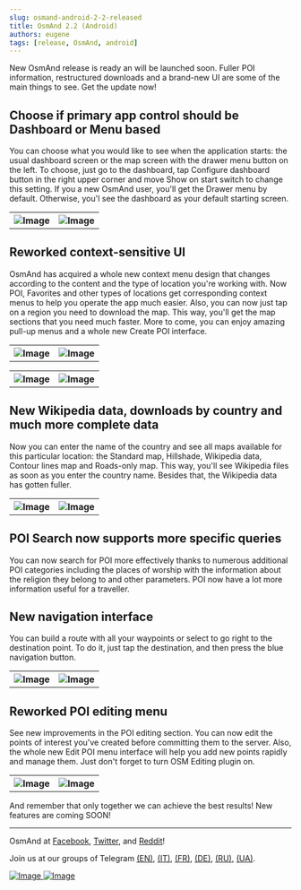 ```yaml
---
slug: osmand-android-2-2-released
title: OsmAnd 2.2 (Android)
authors: eugene
tags: [release, OsmAnd, android]
---
```


New OsmAnd release is ready an will be launched soon. Fuller POI information, restructured downloads and a brand-new UI are some of the main things to see. Get the update now!

<!--truncate-->

## Choose if primary app control should be Dashboard or Menu based

You can choose what you would like to see when the application starts: the usual dashboard screen or the map screen with the drawer menu button on the left. To choose, just go to the dashboard, tap Configure dashboard button in the right upper corner and move Show on start switch to change this setting. If you a new OsmAnd user, you'll get the Drawer menu by default. Otherwise, you'l see the dashboard as your default starting screen.

<table>
  <tr>
    <th><img src={require('./ver_2_2_1.jpg').default} alt="Image"/></th>
    <th><img src={require('./ver_2_2_13.jpg').default} alt="Image"/></th>
      </tr>
</table> 

## Reworked context-sensitive UI

OsmAnd has acquired a whole new context menu design that changes according to the content and the type of location you're working with. Now POI, Favorites and other types of locations get corresponding context menus to help you operate the app much easier. Also, you can now just tap on a region you need to download the map. This way, you'll get the map sections that you need much faster. More to come, you can enjoy amazing pull-up menus and a whole new Create POI interface.

<table>
  <tr>
    <th><img src={require('./ver_2_2_9.jpg').default} alt="Image"/></th>
    <th><img src={require('./ver_2_2_5.jpg').default} alt="Image"/></th>
      </tr>
</table> 

<table>
  <tr>
    <th><img src={require('./ver_2_2_15.jpg').default} alt="Image"/></th>
    <th><img src={require('./ver_2_2_17.jpg').default} alt="Image"/></th>
      </tr>
</table> 

## New Wikipedia data, downloads by country and much more complete data

Now you can enter the name of the country and see all maps available for this particular location: the Standard map, Hillshade, Wikipedia data, Contour lines map and Roads-only map. This way, you'll see Wikipedia files as soon as you enter the country name. Besides that, the Wikipedia data has gotten fuller.

<table>
  <tr>
    <th><img src={require('./ver_2_2_2.jpg').default} alt="Image"/></th>
    <th><img src={require('./ver_2_2_3.jpg').default} alt="Image"/></th>
      </tr>
</table> 

## POI Search now supports more specific queries

You can now search for POI more effectively thanks to numerous additional POI categories including the places of worship with the information about the religion they belong to and other parameters. POI now have a lot more information useful for a traveller.

## New navigation interface

You can build a route with all your waypoints or select to go right to the destination point. To do it, just tap the destination, and then press the blue navigation button.

<table>
  <tr>
    <th><img src={require('./ver_2_2_10.jpg').default} alt="Image"/></th>
    <th><img src={require('./ver_2_2_18.jpg').default} alt="Image"/></th>
      </tr>
</table> 

## Reworked POI editing menu

<p>See new improvements in the POI editing section. You can now edit the points of interest you've created before committing them to the server. Also, the whole new Edit POI menu interface will help you add new points rapidly and manage them. Just don't forget to turn OSM Editing plugin on.</p>

<table>
  <tr>
    <th><img src={require('./ver_2_2_8.jpg').default} alt="Image"/></th>
    <th><img src={require('./ver_2_2_14.jpg').default} alt="Image"/></th>
      </tr>
</table> 

And remember that only together we can achieve the best results!
New features are coming SOON!

____________________________ 

<p>OsmAnd at <a href="https://www.facebook.com/osmandapp/">Facebook</a>, <a href="https://www.twitter.com/osmandapp/">Twitter</a>, and <a href="https://www.reddit.com/r/OsmAnd/">Reddit</a>!</p>
 <p>Join us at our groups of Telegram <a href="https://t.me/OsmAndMaps">(EN)</a>, <a href="https://t.me/itosmand">(IT)</a>,  <a href="https://t.me/frosmand">(FR)</a>, <a href="https://t.me/deosmand">(DE)</a>, <a href="https://t.me/ruosmand">(RU)</a>, <a href="https://t.me/uaosmand">(UA)</a>.</p>


<a href="https://play.google.com/store/apps/details?id=net.osmand">
  <img src="http://osmand.net/images/badge_store_google_play.png" alt="Image" />
</a>

<a href="https://www.amazon.com/OsmAnd-Maps-Navigation/dp/B00D0SA8I8">
<img src="http://osmand.net/images/amazon-apps-store.png" alt="Image" />
</a>